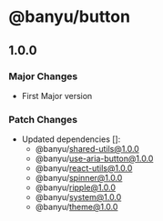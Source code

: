 # @banyu/button

## 1.0.0

### Major Changes

- First Major version

### Patch Changes

- Updated dependencies []:
  - @banyu/shared-utils@1.0.0
  - @banyu/use-aria-button@1.0.0
  - @banyu/react-utils@1.0.0
  - @banyu/spinner@1.0.0
  - @banyu/ripple@1.0.0
  - @banyu/system@1.0.0
  - @banyu/theme@1.0.0
